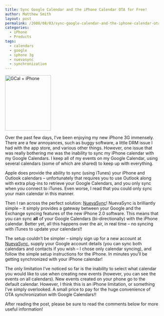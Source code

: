 ```yaml
---
title: Sync Google Calendar and the iPhone Calendar OTA for Free!
author: Matthew Smith
layout: post
permalink: /2008/08/03/sync-google-calendar-and-the-iphone-calendar-ota-for-free
categories:
  - iPhone
  - Products
tags:
  - calendars
  - google
  - iphone 3g
  - nuevasync
  - synchronization
---
```

<img class="right" title="GCal + iPhone FTW!!" src="http://archive.digivation.net/wp-content/uploads/2008/08/gcal-iphone.png" alt="GCal + iPhone" width="150" height="182" />

Over the past few days, I&#8217;ve been enjoying my new iPhone 3G immensely. There are a few annoyances, such as buggy software, a little DRM issue I had with the app store, and various other things. However, one issue that was really bothering me was the inability to sync my iPhone calendar with my Google Calendars. I keep all of my events on my Google Calendar, using several calendars (some of which are shared) to keep up with everything.

Apple does provide the ability to sync (using iTunes) your iPhone and Outlook calendars &#8211; unfortunately that requires you to use Outlook along with extra plug-ins to retrieve your Google Calendars, and you only sync when you connect to iTunes. Even worse, I read that you could only sync your main calendar in this manner.

Then I ran across the perfect solution: [NuevaSync][1]! NuevaSync is brilliantly simple &#8211; it simply provides a gateway between your Google and the Exchange syncing features of the new iPhone 2.0 software. This means that you can sync **all** of your Google Calendars (bi-directionally) with the iPhone calendar. Better yet, all this happens over the air, in real time &#8211; no syncing with iTunes to update your calendars!!

The setup couldn&#8217;t be simpler &#8211; simply sign up for a new account at [NuevaSync][1], supply your Google account details (you can sync both calendars and contacts if you wish &#8211; I chose only calendar syncing), and follow the simple setup instructions for the iPhone. In minutes you&#8217;ll be getting synchronized with your iPhone calendar!

The only limitation I&#8217;ve noticed so far is the inability to select what calendar you would like to use when creating new events (however, you can see the events on all calendars). New events created on your phone go to the default calendar. However, I think this is an iPhone limitation, or something I&#8217;ve simply overlooked. A small price to pay for the huge convenience of OTA synchronization with Google Calendars!!

<div class="bluebox">
  After reading the post, please be sure to read the comments below for more useful information!
</div>

 [1]: http://www.nuevasync.com/